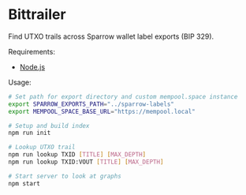# Bittrailer

Find UTXO trails across Sparrow wallet label exports (BIP 329).

Requirements:

- [Node.js](https://nodejs.org/)

Usage:

```bash
# Set path for export directory and custom mempool.space instance
export SPARROW_EXPORTS_PATH="../sparrow-labels"
export MEMPOOL_SPACE_BASE_URL="https://mempool.local"

# Setup and build index
npm run init

# Lookup UTXO trail
npm run lookup TXID [TITLE] [MAX_DEPTH]
npm run lookup TXID:VOUT [TITLE] [MAX_DEPTH]

# Start server to look at graphs
npm start
```
